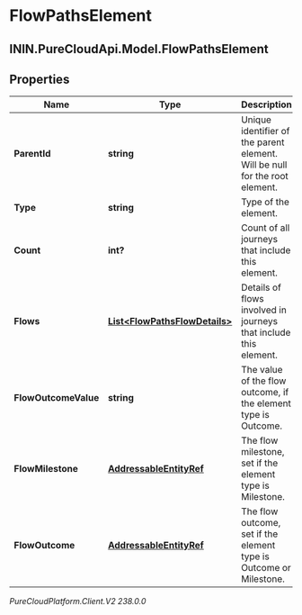 # FlowPathsElement

## ININ.PureCloudApi.Model.FlowPathsElement

## Properties

|Name | Type | Description | Notes|
|------------ | ------------- | ------------- | -------------|
| **ParentId** | **string** | Unique identifier of the parent element. Will be null for the root element. | [optional] |
| **Type** | **string** | Type of the element. | |
| **Count** | **int?** | Count of all journeys that include this element. | |
| **Flows** | [**List&lt;FlowPathsFlowDetails&gt;**](FlowPathsFlowDetails) | Details of flows involved in journeys that include this element. | |
| **FlowOutcomeValue** | **string** | The value of the flow outcome, if the element type is Outcome. | [optional] |
| **FlowMilestone** | [**AddressableEntityRef**](AddressableEntityRef) | The flow milestone, set if the element type is Milestone. | [optional] |
| **FlowOutcome** | [**AddressableEntityRef**](AddressableEntityRef) | The flow outcome, set if the element type is Outcome or Milestone. | [optional] |



_PureCloudPlatform.Client.V2 238.0.0_
